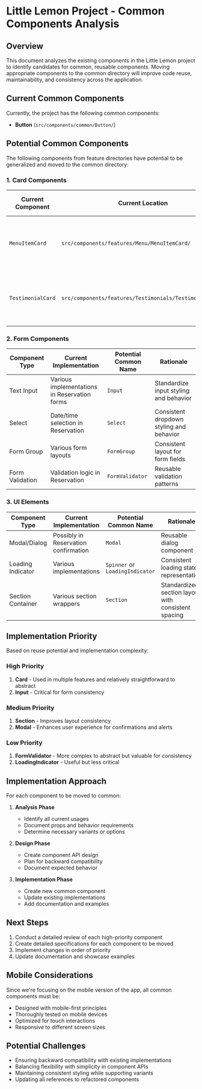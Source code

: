 # Little Lemon Project - Common Components Analysis

## Overview

This document analyzes the existing components in the Little Lemon project to identify candidates for common, reusable components. Moving appropriate components to the common directory will improve code reuse, maintainability, and consistency across the application.

## Current Common Components

Currently, the project has the following common components:

- **Button** (`src/components/common/Button/`)

## Potential Common Components

The following components from feature directories have potential to be generalized and moved to the common directory:

### 1. Card Components

| Current Component | Current Location | Potential Common Name | Rationale |
|-------------------|------------------|----------------------|-----------|
| `MenuItemCard` | `src/components/features/Menu/MenuItemCard/` | `Card` | Could be generalized to support different content types with consistent styling |
| `TestimonialCard` | `src/components/features/Testimonials/TestimonialCard/` | `Card` (with variant) | Similar structure to MenuItemCard, could be a variant of a base Card component |

### 2. Form Components

| Component Type | Current Implementation | Potential Common Name | Rationale |
|----------------|------------------------|----------------------|-----------|
| Text Input | Various implementations in Reservation forms | `Input` | Standardize input styling and behavior |
| Select | Date/time selection in Reservation | `Select` | Consistent dropdown styling and behavior |
| Form Group | Various form layouts | `FormGroup` | Consistent layout for form fields |
| Form Validation | Validation logic in Reservation | `FormValidator` | Reusable validation patterns |

### 3. UI Elements

| Component Type | Current Implementation | Potential Common Name | Rationale |
|----------------|------------------------|----------------------|-----------|
| Modal/Dialog | Possibly in Reservation confirmation | `Modal` | Reusable dialog component |
| Loading Indicator | Various implementations | `Spinner` or `LoadingIndicator` | Consistent loading state representation |
| Section Container | Various section wrappers | `Section` | Standardized section layout with consistent spacing |

## Implementation Priority

Based on reuse potential and implementation complexity:

### High Priority
1. **Card** - Used in multiple features and relatively straightforward to abstract
2. **Input** - Critical for form consistency

### Medium Priority
1. **Section** - Improves layout consistency
2. **Modal** - Enhances user experience for confirmations and alerts

### Low Priority
1. **FormValidator** - More complex to abstract but valuable for consistency
2. **LoadingIndicator** - Useful but less critical

## Implementation Approach

For each component to be moved to common:

1. **Analysis Phase**
   - Identify all current usages
   - Document props and behavior requirements
   - Determine necessary variants or options

2. **Design Phase**
   - Create component API design
   - Plan for backward compatibility
   - Document expected behavior

3. **Implementation Phase**
   - Create new common component
   - Update existing implementations
   - Add documentation and examples

## Next Steps

1. Conduct a detailed review of each high-priority component
2. Create detailed specifications for each component to be moved
3. Implement changes in order of priority
4. Update documentation and showcase examples

## Mobile Considerations

Since we're focusing on the mobile version of the app, all common components must be:
- Designed with mobile-first principles
- Thoroughly tested on mobile devices
- Optimized for touch interactions
- Responsive to different screen sizes

## Potential Challenges

- Ensuring backward compatibility with existing implementations
- Balancing flexibility with simplicity in component APIs
- Maintaining consistent styling while supporting variants
- Updating all references to refactored components
